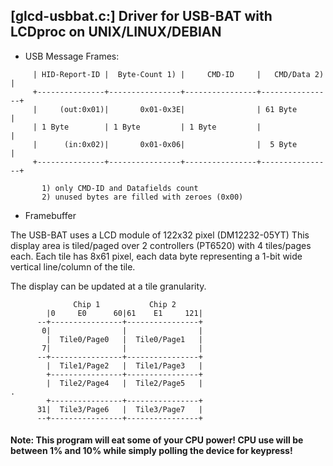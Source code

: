 ## [glcd-usbbat.c:] Driver for USB-BAT with LCDproc on UNIX/LINUX/DEBIAN  
  
  
* USB Message Frames:  
  
```       
     | HID-Report-ID |  Byte-Count 1) |     CMD-ID     |   CMD/Data 2)  |
     +---------------+----------------+----------------+----------------+
     |     (out:0x01)|       0x01-0x3E|                | 61 Byte        |
     | 1 Byte        | 1 Byte         | 1 Byte         |                |
     |      (in:0x02)|       0x01-0x06|                |  5 Byte        |
     +---------------+----------------+----------------+----------------+
   
       1) only CMD-ID and Datafields count
       2) unused bytes are filled with zeroes (0x00)
```       
   
* Framebuffer
  
The USB-BAT uses a LCD module of 122x32 pixel (DM12232-05YT)
This display area is tiled/paged over 2 controllers (PT6520) with 4 tiles/pages
each. Each tile has 8x61 pixel, each data byte representing
a 1-bit wide vertical line/column of the tile.

The display can be updated at a tile granularity.
```       
              Chip 1           Chip 2        
        |0     E0      60|61    E1     121|
      --+----------------+----------------+
       0|                |                |
        |  Tile0/Page0   |  Tile0/Page1   |
       7|                |                |
      --+----------------+----------------+
        |  Tile1/Page2   |  Tile1/Page3   |
        +----------------+----------------+
        |  Tile2/Page4   |  Tile2/Page5   |                                     .
        +----------------+----------------+
      31|  Tile3/Page6   |  Tile3/Page7   |
      --+----------------+----------------+
``` 

#### Note: This program will eat some of your CPU power! CPU use will be between 1% and 10% while simply polling the device for keypress!
